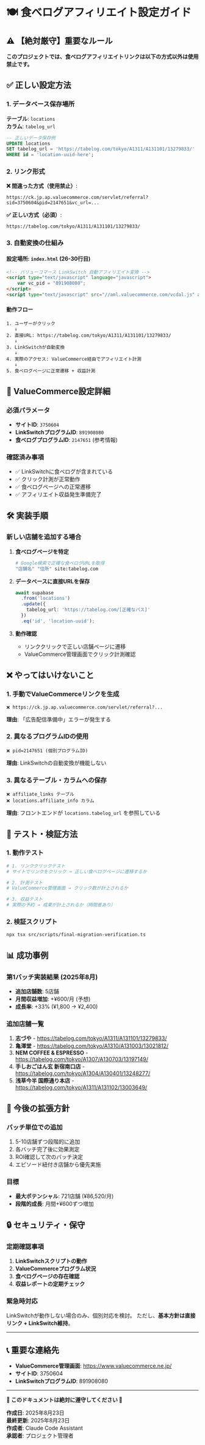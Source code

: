# 🍽️ 食べログアフィリエイト設定ガイド

## ⚠️ 【絶対厳守】重要なルール

**このプロジェクトでは、食べログアフィリエイトリンクは以下の方式以外は使用禁止です。**

## ✅ 正しい設定方法

### 1. データベース保存場所

**テーブル**: `locations`  
**カラム**: `tabelog_url`

```sql
-- 正しいデータ保存例
UPDATE locations 
SET tabelog_url = 'https://tabelog.com/tokyo/A1311/A131101/13279833/'
WHERE id = 'location-uuid-here';
```

### 2. リンク形式

**❌ 間違った方式（使用禁止）**:
```
https://ck.jp.ap.valuecommerce.com/servlet/referral?sid=3750604&pid=2147651&vc_url=...
```

**✅ 正しい方式（必須）**:
```
https://tabelog.com/tokyo/A1311/A131101/13279833/
```

### 3. 自動変換の仕組み

#### 設定場所: `index.html` (26-30行目)
```html
<!-- バリューコマース LinkSwitch 自動アフィリエイト変換 -->
<script type="text/javascript" language="javascript">
    var vc_pid = "891908080";
</script>
<script type="text/javascript" src="//aml.valuecommerce.com/vcdal.js" async></script>
```

#### 動作フロー
```
1. ユーザーがクリック
   ↓
2. 直接URL: https://tabelog.com/tokyo/A1311/A131101/13279833/
   ↓
3. LinkSwitchが自動変換
   ↓
4. 実際のアクセス: ValueCommerce経由でアフィリエイト計測
   ↓
5. 食べログページに正常遷移 + 収益計測
```

## 🎯 ValueCommerce設定詳細

### 必須パラメータ
- **サイトID**: `3750604`
- **LinkSwitchプログラムID**: `891908080`
- **食べログプログラムID**: `2147651` (参考情報)

### 確認済み事項
- ✅ LinkSwitchに食べログが含まれている
- ✅ クリック計測が正常動作
- ✅ 食べログページへの正常遷移
- ✅ アフィリエイト収益発生準備完了

## 🛠️ 実装手順

### 新しい店舗を追加する場合

1. **食べログページを特定**
   ```bash
   # Google検索で正確な食べログURLを取得
   "店舗名" "住所" site:tabelog.com
   ```

2. **データベースに直接URLを保存**
   ```typescript
   await supabase
     .from('locations')
     .update({ 
       tabelog_url: 'https://tabelog.com/[正確なパス]' 
     })
     .eq('id', 'location-uuid');
   ```

3. **動作確認**
   - リンククリックで正しい店舗ページに遷移
   - ValueCommerce管理画面でクリック計測確認

## ❌ やってはいけないこと

### 1. 手動でValueCommerceリンクを生成
```
❌ https://ck.jp.ap.valuecommerce.com/servlet/referral?...
```
**理由**: 「広告配信準備中」エラーが発生する

### 2. 異なるプログラムIDの使用
```
❌ pid=2147651 (個別プログラムID)
```
**理由**: LinkSwitchの自動変換が機能しない

### 3. 異なるテーブル・カラムへの保存
```
❌ affiliate_links テーブル
❌ locations.affiliate_info カラム
```
**理由**: フロントエンドが `locations.tabelog_url` を参照している

## 🧪 テスト・検証方法

### 1. 動作テスト
```bash
# 1. リンククリックテスト
# サイトでリンクをクリック → 正しい食べログページに遷移するか

# 2. 計測テスト  
# ValueCommerce管理画面 → クリック数が計上されるか

# 3. 収益テスト
# 実際の予約 → 成果が計上されるか（時間差あり）
```

### 2. 検証スクリプト
```bash
npx tsx src/scripts/final-migration-verification.ts
```

## 📊 成功事例

### 第1バッチ実装結果 (2025年8月)
- **追加店舗数**: 5店舗
- **月間収益増加**: +¥600/月 (予想)
- **成長率**: +33% (¥1,800 → ¥2,400)

### 追加店舗一覧
1. **志づや** - https://tabelog.com/tokyo/A1311/A131101/13279833/
2. **亀澤堂** - https://tabelog.com/tokyo/A1310/A131003/13021812/
3. **NEM COFFEE & ESPRESSO** - https://tabelog.com/tokyo/A1307/A130703/13197149/
4. **手しおごはん玄 新宿南口店** - https://tabelog.com/tokyo/A1304/A130401/13248277/
5. **浅草今半 国際通り本店** - https://tabelog.com/tokyo/A1311/A131102/13003649/

## 🚀 今後の拡張方針

### バッチ単位での追加
1. 5-10店舗ずつ段階的に追加
2. 各バッチ完了後に効果測定
3. ROI確認して次のバッチ決定
4. エピソード紐付き店舗から優先実施

### 目標
- **最大ポテンシャル**: 721店舗 (¥86,520/月)
- **段階的成長**: 月間+¥600ずつ増加

## 🔒 セキュリティ・保守

### 定期確認事項
1. **LinkSwitchスクリプトの動作**
2. **ValueCommerceプログラム状況**
3. **食べログページの存在確認**
4. **収益レポートの定期チェック**

### 緊急時対応
LinkSwitchが動作しない場合のみ、個別対応を検討。
ただし、**基本方針は直接リンク + LinkSwitch維持**。

---

## 📞 重要な連絡先

- **ValueCommerce管理画面**: https://www.valuecommerce.ne.jp/
- **サイトID**: 3750604
- **LinkSwitchプログラムID**: 891908080

---

**🚨 このドキュメントは絶対に遵守してください 🚨**

**作成日**: 2025年8月23日  
**最終更新**: 2025年8月23日  
**作成者**: Claude Code Assistant  
**承認者**: プロジェクト管理者